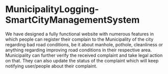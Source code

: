# MunicipalityLogging-SmartCityManagementSystem

We have designed a fully functional website with numerous features in which people can register their complain to the Municipality of the city regarding bad road conditions, be it about manhole, pothole, cleanliness or anything regarding improving road conditions  in their respective area. 
Municipality can further verify the received complaint and take legal action on that. They can also update the status of the complaint which will keep notifying user/people about their complaint.
